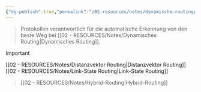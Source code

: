 ```yaml
---
{"dg-publish":true,"permalink":"/02-resources/notes/dynamische-routingprotokolle/","tags":["informatik/netzwerk/protokoll","GFN/prüfungsrelevant/AP1"],"noteIcon":"","updated":"2025-09-10T16:35:15.208+02:00"}
---
```


>Protokollen verantwortlich für die automatische Erkennung von den beste Weg bei [[02 - RESOURCES/Notes/Dynamisches Routing\|Dynamisches Routing]].

>[!important] 
[[02 - RESOURCES/Notes/Distanzvektor Routing\|Distanzvektor Routing]]
[[02 - RESOURCES/Notes/Link-State Routing\|Link-State Routing]]
>[[02 - RESOURCES/Notes/Hybrid-Routing\|Hybrid-Routing]]
